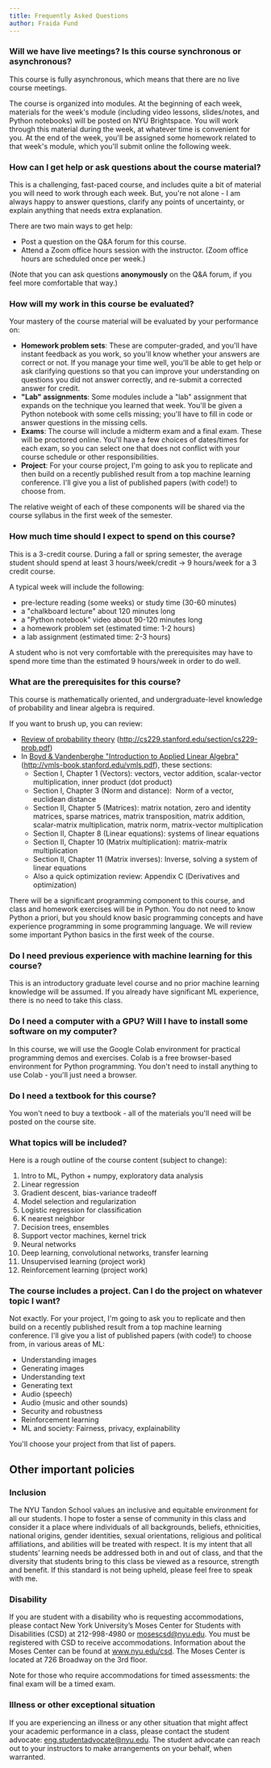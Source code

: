 ```yaml
---
title: Frequently Asked Questions
author: Fraida Fund
---
```


### Will we have live meetings? Is this course synchronous or asynchronous? 

This course is fully asynchronous, which means that there are no live course meetings. 

The course is organized into modules. At the beginning of each week, materials for the week's 
module (including video lessons, slides/notes, and Python notebooks) will be posted 
on NYU Brightspace. You will work through this material during the week, at whatever
time is convenient for you. At the end of the week, you'll be assigned some homework 
related to that week's module, which you'll submit online the following week.

### How can I get help or ask questions about the course material?

This is a challenging, fast-paced course, and includes quite a bit of material you will need to work through each week. But, you're not alone - I am  always happy to answer questions, clarify any points of uncertainty, or explain anything that needs extra explanation. 

There are two main ways to get help:

* Post a question on the Q&A forum for this course. 
* Attend a Zoom office hours session with the instructor. (Zoom office hours are scheduled once per week.)

(Note that you can ask questions **anonymously** on the Q&A forum, if you feel more comfortable that way.)

### How will my work in this course be evaluated?

Your mastery of the course material will be evaluated by your performance on:

* **Homework problem sets**: These are computer-graded, and you'll have instant feedback as you work, so you'll know whether your answers are correct or not. If you manage your time well, you'll be able to get help or ask clarifying questions so that you can improve your understanding on questions you did not answer correctly, and re-submit a corrected answer for credit.
* **"Lab" assignments**: Some modules include a "lab" assignment that expands on the technique you learned that week. You'll be given a Python notebook with some cells missing; you'll have to fill in code or answer questions in the missing cells.
* **Exams**: The course will include a midterm exam and a final exam. These will be proctored online. You'll have a few choices of dates/times for each exam, so you can select one that does not conflict with your course schedule or other responsibilities.
* **Project**: For your course project, I'm going to ask you to replicate and then build on a recently published result from a top machine learning conference. I'll give you a list of published papers (with code!) to choose from.

The relative weight of each of these components will be shared via the course syllabus in the first week of the semester.

### How much time should I expect to spend on this course?

This is a 3-credit course.  During a fall or spring semester, the average student should spend at least 3 hours/week/credit → 9 hours/week for a 3 credit course.

A typical week will include the following:

 - pre-lecture reading (some weeks) or study time (30-60 minutes)
 - a "chalkboard lecture" about 120 minutes long
 - a "Python notebook" video about 90-120 minutes long
 - a homework problem set (estimated time: 1-2 hours)
 - a lab assignment (estimated time: 2-3 hours)

 A student who is not very comfortable with the prerequisites may have to spend more time than the estimated 9 hours/week in order to do well. 


### What are the prerequisites for this course? 

This course is mathematically oriented, and undergraduate-level
knowledge of probability and linear algebra is required.

If you want to brush up, you can review:

-   [Review of probability
    theory](http://cs229.stanford.edu/section/cs229-prob.pdf) (http://cs229.stanford.edu/section/cs229-prob.pdf)
-   In [Boyd & Vandenberghe "Introduction to Applied Linear
    Algebra"](http://vmls-book.stanford.edu/vmls.pdf) (http://vmls-book.stanford.edu/vmls.pdf), these sections:
    -   Section I, Chapter 1 (Vectors): vectors, vector addition,
        scalar-vector multiplication, inner product (dot product)
    -   Section I, Chapter 3 (Norm and distance):  Norm of a vector,
        euclidean distance 
    -   Section II, Chapter 5 (Matrices): matrix notation, zero and
        identity matrices, sparse matrices, matrix transposition, matrix
        addition, scalar-matrix multiplication, matrix norm,
        matrix-vector multiplication
    -   Section II, Chapter 8 (Linear equations): systems of linear
        equations
    -   Section II, Chapter 10 (Matrix multiplication): matrix-matrix
        multiplication
    -   Section II, Chapter 11 (Matrix inverses): Inverse, solving a
        system of linear equations
    -   Also a quick optimization review: Appendix C (Derivatives and
        optimization)

There will be a significant programming component to this course, and
class and homework exercises will be in Python. You do not need to know
Python a priori, but you should know basic programming concepts and have
experience programming in some programming language. We will review 
some important Python basics in the first week of the course.

### Do I need previous experience with machine learning for this course? 

This is an introductory graduate level course and no prior machine
learning knowledge will be assumed. If you already have significant ML
experience, there is no need to take this class.

### Do I need a computer with a GPU? Will I have to install some software on my computer? 

In this course, we will use the Google Colab environment for practical
programming demos and exercises. Colab is a free browser-based
environment for Python programming. You don't need to install anything
to use Colab - you'll just need a browser.

### Do I need a textbook for this course?

You won't need to buy a textbook - all of the materials you'll need
will be posted on the course site.

### What topics will be included?

Here is a rough outline of the course content (subject to change):

1. Intro to ML, Python + numpy, exploratory data analysis
2. Linear regression
3. Gradient descent, bias-variance tradeoff 
4. Model selection and regularization
5. Logistic regression for classification
6. K nearest neighbor
7. Decision trees, ensembles
8. Support vector machines, kernel trick
9. Neural networks
10. Deep learning, convolutional networks, transfer learning
11. Unsupervised learning (project work)
12. Reinforcement learning (project work)

### The course includes a project. Can I do the project on whatever topic I want? 

Not exactly. For your project, I'm going to ask you to replicate and
then build on a recently published result from a top machine learning
conference. I'll give you a list of published papers (with code!) to
choose from, in various areas of ML:

-   Understanding images
-   Generating images
-   Understanding text
-   Generating text
-   Audio (speech)
-   Audio (music and other sounds)
-   Security and robustness
-   Reinforcement learning
-   ML and society: Fairness, privacy, explainability

You'll choose your project from that list of papers.


## Other important policies 

### Inclusion

The NYU Tandon School values an inclusive and equitable environment for all our students. I hope to foster a sense of community in this class and consider it a place where individuals of all backgrounds, beliefs, ethnicities, national origins, gender identities, sexual orientations, religious and political affiliations, and abilities will be treated with respect. It is my intent that all students’ learning needs be addressed both in and out of class, and that the diversity that students bring to this class be viewed as a resource, strength and benefit. If this standard is not being upheld, please feel free to speak with me.

### Disability

If you are student with a disability who is requesting accommodations, please contact New York University’s Moses Center for Students with Disabilities (CSD) at 212-998-4980 or mosescsd@nyu.edu.  You must be registered with CSD to receive accommodations.  Information about the Moses Center can be found at www.nyu.edu/csd. The Moses Center is located at 726 Broadway on the 3rd floor.

Note for those who require accommodations for timed assessments: the final exam will be a timed exam.

### Illness or other exceptional situation

If you are experiencing an illness or any other situation that might affect your academic performance in a class, please contact the student advocate: eng.studentadvocate@nyu.edu. The student advocate can reach out to your instructors to make arrangements on your behalf, when warranted.
